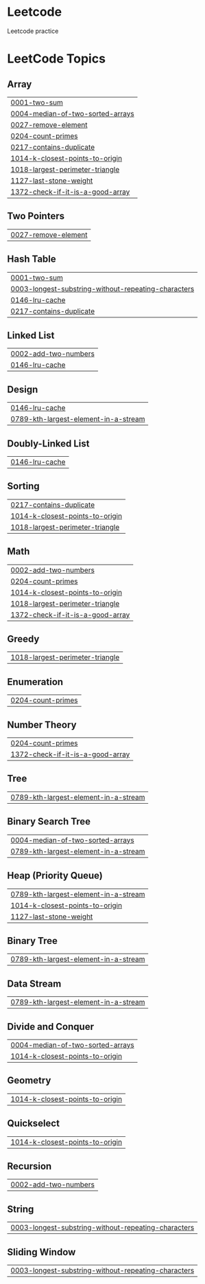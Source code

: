 # Leetcode
Leetcode practice

<!---LeetCode Topics Start-->
# LeetCode Topics
## Array
|  |
| ------- |
| [0001-two-sum](https://github.com/shamathmika/leetcode/tree/master/0001-two-sum) |
| [0004-median-of-two-sorted-arrays](https://github.com/shamathmika/leetcode/tree/master/0004-median-of-two-sorted-arrays) |
| [0027-remove-element](https://github.com/shamathmika/leetcode/tree/master/0027-remove-element) |
| [0204-count-primes](https://github.com/shamathmika/leetcode/tree/master/0204-count-primes) |
| [0217-contains-duplicate](https://github.com/shamathmika/leetcode/tree/master/0217-contains-duplicate) |
| [1014-k-closest-points-to-origin](https://github.com/shamathmika/leetcode/tree/master/1014-k-closest-points-to-origin) |
| [1018-largest-perimeter-triangle](https://github.com/shamathmika/leetcode/tree/master/1018-largest-perimeter-triangle) |
| [1127-last-stone-weight](https://github.com/shamathmika/leetcode/tree/master/1127-last-stone-weight) |
| [1372-check-if-it-is-a-good-array](https://github.com/shamathmika/leetcode/tree/master/1372-check-if-it-is-a-good-array) |
## Two Pointers
|  |
| ------- |
| [0027-remove-element](https://github.com/shamathmika/leetcode/tree/master/0027-remove-element) |
## Hash Table
|  |
| ------- |
| [0001-two-sum](https://github.com/shamathmika/leetcode/tree/master/0001-two-sum) |
| [0003-longest-substring-without-repeating-characters](https://github.com/shamathmika/leetcode/tree/master/0003-longest-substring-without-repeating-characters) |
| [0146-lru-cache](https://github.com/shamathmika/leetcode/tree/master/0146-lru-cache) |
| [0217-contains-duplicate](https://github.com/shamathmika/leetcode/tree/master/0217-contains-duplicate) |
## Linked List
|  |
| ------- |
| [0002-add-two-numbers](https://github.com/shamathmika/leetcode/tree/master/0002-add-two-numbers) |
| [0146-lru-cache](https://github.com/shamathmika/leetcode/tree/master/0146-lru-cache) |
## Design
|  |
| ------- |
| [0146-lru-cache](https://github.com/shamathmika/leetcode/tree/master/0146-lru-cache) |
| [0789-kth-largest-element-in-a-stream](https://github.com/shamathmika/leetcode/tree/master/0789-kth-largest-element-in-a-stream) |
## Doubly-Linked List
|  |
| ------- |
| [0146-lru-cache](https://github.com/shamathmika/leetcode/tree/master/0146-lru-cache) |
## Sorting
|  |
| ------- |
| [0217-contains-duplicate](https://github.com/shamathmika/leetcode/tree/master/0217-contains-duplicate) |
| [1014-k-closest-points-to-origin](https://github.com/shamathmika/leetcode/tree/master/1014-k-closest-points-to-origin) |
| [1018-largest-perimeter-triangle](https://github.com/shamathmika/leetcode/tree/master/1018-largest-perimeter-triangle) |
## Math
|  |
| ------- |
| [0002-add-two-numbers](https://github.com/shamathmika/leetcode/tree/master/0002-add-two-numbers) |
| [0204-count-primes](https://github.com/shamathmika/leetcode/tree/master/0204-count-primes) |
| [1014-k-closest-points-to-origin](https://github.com/shamathmika/leetcode/tree/master/1014-k-closest-points-to-origin) |
| [1018-largest-perimeter-triangle](https://github.com/shamathmika/leetcode/tree/master/1018-largest-perimeter-triangle) |
| [1372-check-if-it-is-a-good-array](https://github.com/shamathmika/leetcode/tree/master/1372-check-if-it-is-a-good-array) |
## Greedy
|  |
| ------- |
| [1018-largest-perimeter-triangle](https://github.com/shamathmika/leetcode/tree/master/1018-largest-perimeter-triangle) |
## Enumeration
|  |
| ------- |
| [0204-count-primes](https://github.com/shamathmika/leetcode/tree/master/0204-count-primes) |
## Number Theory
|  |
| ------- |
| [0204-count-primes](https://github.com/shamathmika/leetcode/tree/master/0204-count-primes) |
| [1372-check-if-it-is-a-good-array](https://github.com/shamathmika/leetcode/tree/master/1372-check-if-it-is-a-good-array) |
## Tree
|  |
| ------- |
| [0789-kth-largest-element-in-a-stream](https://github.com/shamathmika/leetcode/tree/master/0789-kth-largest-element-in-a-stream) |
## Binary Search Tree
|  |
| ------- |
| [0004-median-of-two-sorted-arrays](https://github.com/shamathmika/leetcode/tree/master/0004-median-of-two-sorted-arrays) |
| [0789-kth-largest-element-in-a-stream](https://github.com/shamathmika/leetcode/tree/master/0789-kth-largest-element-in-a-stream) |
## Heap (Priority Queue)
|  |
| ------- |
| [0789-kth-largest-element-in-a-stream](https://github.com/shamathmika/leetcode/tree/master/0789-kth-largest-element-in-a-stream) |
| [1014-k-closest-points-to-origin](https://github.com/shamathmika/leetcode/tree/master/1014-k-closest-points-to-origin) |
| [1127-last-stone-weight](https://github.com/shamathmika/leetcode/tree/master/1127-last-stone-weight) |
## Binary Tree
|  |
| ------- |
| [0789-kth-largest-element-in-a-stream](https://github.com/shamathmika/leetcode/tree/master/0789-kth-largest-element-in-a-stream) |
## Data Stream
|  |
| ------- |
| [0789-kth-largest-element-in-a-stream](https://github.com/shamathmika/leetcode/tree/master/0789-kth-largest-element-in-a-stream) |
## Divide and Conquer
|  |
| ------- |
| [0004-median-of-two-sorted-arrays](https://github.com/shamathmika/leetcode/tree/master/0004-median-of-two-sorted-arrays) |
| [1014-k-closest-points-to-origin](https://github.com/shamathmika/leetcode/tree/master/1014-k-closest-points-to-origin) |
## Geometry
|  |
| ------- |
| [1014-k-closest-points-to-origin](https://github.com/shamathmika/leetcode/tree/master/1014-k-closest-points-to-origin) |
## Quickselect
|  |
| ------- |
| [1014-k-closest-points-to-origin](https://github.com/shamathmika/leetcode/tree/master/1014-k-closest-points-to-origin) |
## Recursion
|  |
| ------- |
| [0002-add-two-numbers](https://github.com/shamathmika/leetcode/tree/master/0002-add-two-numbers) |
## String
|  |
| ------- |
| [0003-longest-substring-without-repeating-characters](https://github.com/shamathmika/leetcode/tree/master/0003-longest-substring-without-repeating-characters) |
## Sliding Window
|  |
| ------- |
| [0003-longest-substring-without-repeating-characters](https://github.com/shamathmika/leetcode/tree/master/0003-longest-substring-without-repeating-characters) |
<!---LeetCode Topics End-->